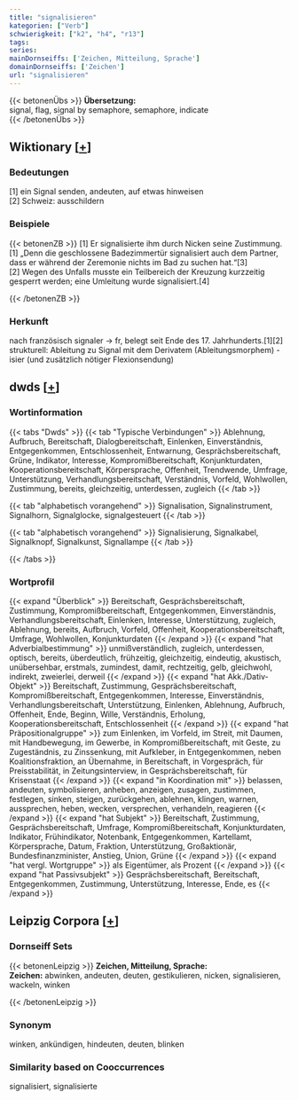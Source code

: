 ```yaml
---
title: "signalisieren"
kategorien: ["Verb"]
schwierigkeit: ["k2", "h4", "r13"]
tags:
series:
mainDornseiffs: ['Zeichen, Mitteilung, Sprache']
domainDornseiffs: ['Zeichen']
url: "signalisieren"
---
```


{{< betonenÜbs >}}
**Übersetzung:**  
signal, flag, signal by semaphore, semaphore, indicate  
{{< /betonenÜbs >}}

## Wiktionary [[+](https://de.wiktionary.org/wiki/signalisieren)]

### Bedeutungen
[1] ein Signal senden, andeuten, auf etwas hinweisen  
[2] Schweiz: ausschildern  

### Beispiele
{{< betonenZB >}}
[1] Er signalisierte ihm durch Nicken seine Zustimmung.  
[1] „Denn die geschlossene Badezimmertür signalisiert auch dem Partner, dass er während der Zeremonie nichts im Bad zu suchen hat.“[3]  
[2] Wegen des Unfalls musste ein Teilbereich der Kreuzung kurzzeitig gesperrt werden; eine Umleitung wurde signalisiert.[4]  

{{< /betonenZB >}}
### Herkunft
nach französisch signaler → fr, belegt seit Ende des 17. Jahrhunderts.[1][2]  
strukturell: Ableitung zu Signal mit dem Derivatem (Ableitungsmorphem) -isier (und zusätzlich nötiger Flexionsendung)  



## dwds [[+](https://www.dwds.de/wb/signalisieren)]

### Wortinformation
{{< tabs "Dwds" >}}
{{< tab "Typische Verbindungen" >}}
Ablehnung, Aufbruch, Bereitschaft, Dialogbereitschaft, Einlenken, Einverständnis, Entgegenkommen, Entschlossenheit, Entwarnung, Gesprächsbereitschaft, Grüne, Indikator, Interesse, Kompromißbereitschaft, Konjunkturdaten, Kooperationsbereitschaft, Körpersprache, Offenheit, Trendwende, Umfrage, Unterstützung, Verhandlungsbereitschaft, Verständnis, Vorfeld, Wohlwollen, Zustimmung, bereits, gleichzeitig, unterdessen, zugleich
{{< /tab >}}

{{< tab "alphabetisch vorangehend" >}}
Signalisation, Signalinstrument, Signalhorn, Signalglocke, signalgesteuert
{{< /tab >}}

{{< tab "alphabetisch vorangehend" >}}
Signalisierung, Signalkabel, Signalknopf, Signalkunst, Signallampe
{{< /tab >}}

{{< /tabs >}}

### Wortprofil
{{< expand "Überblick" >}} Bereitschaft, Gesprächsbereitschaft, Zustimmung, Kompromißbereitschaft, Entgegenkommen, Einverständnis, Verhandlungsbereitschaft, Einlenken, Interesse, Unterstützung, zugleich, Ablehnung, bereits, Aufbruch, Vorfeld, Offenheit, Kooperationsbereitschaft, Umfrage, Wohlwollen, Konjunkturdaten {{< /expand >}}
{{< expand "hat Adverbialbestimmung" >}} unmißverständlich, zugleich, unterdessen, optisch, bereits, überdeutlich, frühzeitig, gleichzeitig, eindeutig, akustisch, unübersehbar, erstmals, zumindest, damit, rechtzeitig, gelb, gleichwohl, indirekt, zweierlei, derweil {{< /expand >}}
{{< expand "hat Akk./Dativ-Objekt" >}} Bereitschaft, Zustimmung, Gesprächsbereitschaft, Kompromißbereitschaft, Entgegenkommen, Interesse, Einverständnis, Verhandlungsbereitschaft, Unterstützung, Einlenken, Ablehnung, Aufbruch, Offenheit, Ende, Beginn, Wille, Verständnis, Erholung, Kooperationsbereitschaft, Entschlossenheit {{< /expand >}}
{{< expand "hat Präpositionalgruppe" >}} zum Einlenken, im Vorfeld, im Streit, mit Daumen, mit Handbewegung, im Gewerbe, in Kompromißbereitschaft, mit Geste, zu Zugeständnis, zu Zinssenkung, mit Aufkleber, in Entgegenkommen, neben Koalitionsfraktion, an Übernahme, in Bereitschaft, in Vorgespräch, für Preisstabilität, in Zeitungsinterview, in Gesprächsbereitschaft, für Krisenstaat {{< /expand >}}
{{< expand "in Koordination mit" >}} belassen, andeuten, symbolisieren, anheben, anzeigen, zusagen, zustimmen, festlegen, sinken, steigen, zurückgehen, ablehnen, klingen, warnen, aussprechen, heben, wecken, versprechen, verhandeln, reagieren {{< /expand >}}
{{< expand "hat Subjekt" >}} Bereitschaft, Zustimmung, Gesprächsbereitschaft, Umfrage, Kompromißbereitschaft, Konjunkturdaten, Indikator, Frühindikator, Notenbank, Entgegenkommen, Kartellamt, Körpersprache, Datum, Fraktion, Unterstützung, Großaktionär, Bundesfinanzminister, Anstieg, Union, Grüne {{< /expand >}}
{{< expand "hat vergl. Wortgruppe" >}} als Eigentümer, als Prozent {{< /expand >}}
{{< expand "hat Passivsubjekt" >}} Gesprächsbereitschaft, Bereitschaft, Entgegenkommen, Zustimmung, Unterstützung, Interesse, Ende, es {{< /expand >}}

## Leipzig Corpora [[+](https://corpora.uni-leipzig.de/en/res?word=signalisieren&corpusId=deu_newscrawl-public_2018)]

### Dornseiff Sets
{{< betonenLeipzig >}}
**Zeichen, Mitteilung, Sprache:**  
**Zeichen:** abwinken, andeuten, deuten, gestikulieren, nicken, signalisieren, wackeln, winken  

{{< /betonenLeipzig >}}

### Synonym
winken, ankündigen, hindeuten, deuten, blinken


### Similarity based on Cooccurrences
signalisiert, signalisierte


